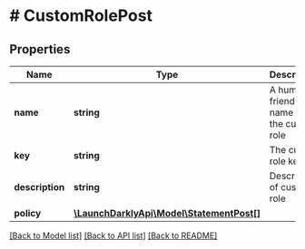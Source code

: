 # # CustomRolePost

## Properties

Name | Type | Description | Notes
------------ | ------------- | ------------- | -------------
**name** | **string** | A human-friendly name for the custom role |
**key** | **string** | The custom role key |
**description** | **string** | Description of custom role | [optional]
**policy** | [**\LaunchDarklyApi\Model\StatementPost[]**](StatementPost.md) |  |

[[Back to Model list]](../../README.md#models) [[Back to API list]](../../README.md#endpoints) [[Back to README]](../../README.md)
